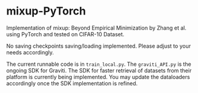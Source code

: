 # mixup-PyTorch
Implementation of mixup: Beyond Empirical Minimization by Zhang et al. using PyTorch and tested on CIFAR-10 Dataset.

No saving checkpoints saving/loading implemented. Please adjust to your needs accordingly.

The current runnable code is in `train_local.py`. The `graviti_API.py` is the ongoing SDK for Graviti. The SDK for faster retrieval of datasets from their platform is currently being implemented. You may update the dataloaders accordingly once the SDK implementation is refined.
